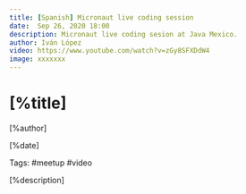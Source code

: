 ```yaml
---
title: [Spanish] Micronaut live coding session
date:  Sep 26, 2020 18:00
description: Micronaut live coding sesion at Java Mexico.
author: Iván López
video: https://www.youtube.com/watch?v=zGy8SFXDdW4
image: xxxxxxx
---
```


# [%title]

[%author]

[%date]

Tags: #meetup #video

[%description]

